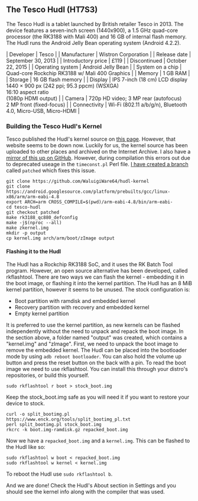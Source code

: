 ## The Tesco Hudl (HT7S3)
The Tesco Hudl is a tablet launched by British retailer Tesco in 2013. The device features a seven-inch screen (1440x900), a 1.5 GHz quad-core processor (the RK3188 with Mali 400) and 16 GB of internal flash memory. The Hudl runs the Android Jelly Bean operating system (Android 4.2.2).

| Developer           |	Tesco                                                                                                                        |
| Manufacturer        |	Wistron Corporation                                                                                                          |
| Release date	      | September 30, 2013                                                                                                           |
| Introductory price	| £119                                                                                                                         |
| Discontinued	      | October 22, 2015                                                                                                             |
| Operating system	  | Android Jelly Bean                                                                                                           |
| System on a chip	  | Quad-core Rockchip RK3188 w/ Mali 400 Graphics                                                                               |
| Memory              |	1 GB RAM                                                                                                                     |
| Storage	            | 16 GB flash memory                                                                                                           |
| Display	            | IPS 7-inch (18 cm) LCD display<br/>1440 × 900 px (242 ppi; 95.3 ppcm) (WSXGA)<br/>16:10 aspect ratio<br/>(1080p HDMI output) |
| Camera	            | 720p HD video; 3 MP rear (autofocus)<br/>2 MP front (fixed-focus)                                                            | 
| Connectivity	      | Wi-Fi (802.11 a/b/g/n), Bluetooth 4.0, Micro-USB, Micro-HDMI                                                                 |

### Building the Tesco Hudl's Kernel
Tesco published the Hudl's kernel source on [this page](https://web.archive.org/web/20160322105950/https://www.tescotechsupport.com/downloads/). However, that website seems to be down now. Luckily for us, the kernel source has been uploaded to other places and archived on the Internet Archive. I also have a [mirror of this up on GitHub](https://github.com/WaluigiWare64/hudl-kernel/tree/stock). However, during compilation this errors out due to deprecated useage in the `timeconst.pl` Perl file. [I have created a branch](https://github.com/WaluigiWare64/hudl-kernel/tree/patched) called `patched` which fixes this issue.
```
git clone https://github.com/WaluigiWare64/hudl-kernel
git clone https://android.googlesource.com/platform/prebuilts/gcc/linux-x86/arm/arm-eabi-4.8
export ARCH=arm CROSS_COMPILE=$(pwd)/arm-eabi-4.8/bin/arm-eabi-
cd tesco-hudl
git checkout patched
make rk3188_qc880_defconfig
make -j$(nproc --all)
make zkernel.img
mkdir -p output
cp kernel.img arch/arm/boot/zImage output
```

#### Flashing it to the Hudl
The Hudl has a Rockchip RK3188 SoC, and it uses the RK Batch Tool program. However, an open source alternative has been developed, called rkflashtool. There are two ways we can flash the kernel - embedding it in the boot image, or flashing it into the kernel partition. The Hudl has an 8 MiB kernel partition, however it seems to be unused. The stock configuration is:
- Boot partition with ramdisk and embedded kernel
- Recovery partition with recovery and embedded kernel
- Empty kernel partition

It is preferred to use the kernel partition, as new kernels can be flashed independently without the need to unpack and repack the boot image. In the section above, a folder named "output" was created, which contains a "kernel.img" and "zImage".
First, we need to unpack the boot image to remove the embedded kernel. The Hudl can be placed into the bootloader mode by using `adb reboot bootloader`. You can also hold the volume up button and press the reset button on the back with a pin.
To read the boot image we need to use rkflashtool. You can install this through your distro's repositories, or build this yourself.
```
sudo rkflashtool r boot > stock_boot.img
```
Keep the stock_boot.img safe as you will need it if you want to restore your device to stock.
```
curl -o split_bootimg.pl https://www.enck.org/tools/split_bootimg_pl.txt
perl split_bootimg.pl stock_boot.img
rkcrc -k boot.img-ramdisk.gz repacked_boot.img
```
Now we have a `repacked_boot.img` and a `kernel.img`. This can be flashed to the Hudl like so:
```
sudo rkflashtool w boot < repacked_boot.img
sudo rkflashtool w kernel < kernel.img
```
To reboot the Hudl use `sudo rkflashtool b`.

And we are done! Check the Hudl's About section in Settings and you should see the kernel info along with the compiler that was used.
